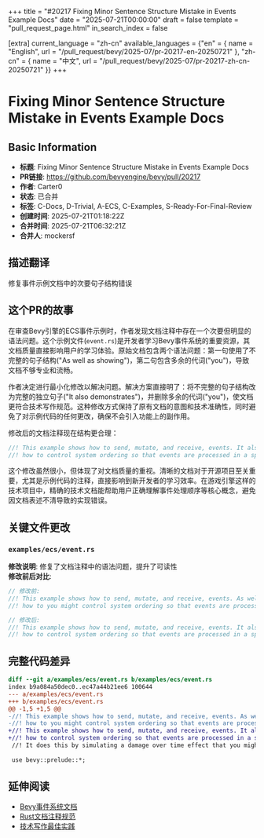 +++
title = "#20217 Fixing Minor Sentence Structure Mistake in Events Example Docs"
date = "2025-07-21T00:00:00"
draft = false
template = "pull_request_page.html"
in_search_index = false

[extra]
current_language = "zh-cn"
available_languages = {"en" = { name = "English", url = "/pull_request/bevy/2025-07/pr-20217-en-20250721" }, "zh-cn" = { name = "中文", url = "/pull_request/bevy/2025-07/pr-20217-zh-cn-20250721" }}
+++

# Fixing Minor Sentence Structure Mistake in Events Example Docs

## Basic Information
- **标题**: Fixing Minor Sentence Structure Mistake in Events Example Docs
- **PR链接**: https://github.com/bevyengine/bevy/pull/20217
- **作者**: Carter0
- **状态**: 已合并
- **标签**: C-Docs, D-Trivial, A-ECS, C-Examples, S-Ready-For-Final-Review
- **创建时间**: 2025-07-21T01:18:22Z
- **合并时间**: 2025-07-21T06:32:21Z
- **合并人**: mockersf

## 描述翻译
修复事件示例文档中的次要句子结构错误

## 这个PR的故事

在审查Bevy引擎的ECS事件示例时，作者发现文档注释中存在一个次要但明显的语法问题。这个示例文件(`event.rs`)是开发者学习Bevy事件系统的重要资源，其文档质量直接影响用户的学习体验。原始文档包含两个语法问题：第一句使用了不完整的句子结构("As well as showing")，第二句包含多余的代词("you")，导致文档不够专业和流畅。

作者决定进行最小化修改以解决问题。解决方案直接明了：将不完整的句子结构改为完整的独立句子("It also demonstrates")，并删除多余的代词("you")，使文档更符合技术写作规范。这种修改方式保持了原有文档的意图和技术准确性，同时避免了对示例代码的任何更改，确保不会引入功能上的副作用。

修改后的文档注释现在结构更合理：
```rust
//! This example shows how to send, mutate, and receive, events. It also demonstrates
//! how to control system ordering so that events are processed in a specific order.
```

这个修改虽然很小，但体现了对文档质量的重视。清晰的文档对于开源项目至关重要，尤其是示例代码的注释，直接影响到新开发者的学习效率。在游戏引擎这样的技术项目中，精确的技术文档能帮助用户正确理解事件处理顺序等核心概念，避免因文档表述不清导致的实现错误。

## 关键文件更改

### `examples/ecs/event.rs`
**修改说明**: 修复了文档注释中的语法问题，提升了可读性  
**修改前后对比**:
```rust
// 修改前:
//! This example shows how to send, mutate, and receive, events. As well as showing
//! how to you might control system ordering so that events are processed in a specific order.

// 修改后:
//! This example shows how to send, mutate, and receive, events. It also demonstrates
//! how to control system ordering so that events are processed in a specific order.
```

## 完整代码差异
```diff
diff --git a/examples/ecs/event.rs b/examples/ecs/event.rs
index b9a084a50dec0..ec47a44b21ee6 100644
--- a/examples/ecs/event.rs
+++ b/examples/ecs/event.rs
@@ -1,5 +1,5 @@
-//! This example shows how to send, mutate, and receive, events. As well as showing
-//! how to you might control system ordering so that events are processed in a specific order.
+//! This example shows how to send, mutate, and receive, events. It also demonstrates
+//! how to control system ordering so that events are processed in a specific order.
 //! It does this by simulating a damage over time effect that you might find in a game.
 
 use bevy::prelude::*;
```

## 延伸阅读
- [Bevy事件系统文档](https://docs.rs/bevy/latest/bevy/ecs/event/index.html)
- [Rust文档注释规范](https://doc.rust-lang.org/rustdoc/how-to-write-documentation.html)
- [技术写作最佳实践](https://developers.google.com/tech-writing)